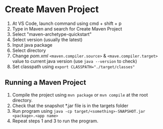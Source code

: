 # Create Maven Project

1. At VS Code, launch command using cmd + shift + p
2. Type in Maven and search for Create Maven Project
3. Select "maven-archetype-quickstart"
4. Select version (usually the latest)
5. Input java package
6. Select directory
7. Change *pom.xml* `<maven.compiler.source>` & `<mave.compiler.target>` value to current java version (use `java --version` to check)
8. Set classpath using `export CLASSPATH="./target/classes"`

## Running a Maven Project

1. Compile the project using `mvn package` or `mvn compile` at the root directory.
2. Check that the snapshot \*.jar file is in the targets folder
3. Run program using `java -cp target/<something>-SNAPSHOT.jar <package>.<app name>`
4. Repeat steps 1 and 3 to run the program.

